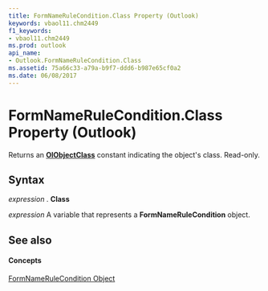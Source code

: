 ```yaml
---
title: FormNameRuleCondition.Class Property (Outlook)
keywords: vbaol11.chm2449
f1_keywords:
- vbaol11.chm2449
ms.prod: outlook
api_name:
- Outlook.FormNameRuleCondition.Class
ms.assetid: 75a66c33-a79a-b9f7-ddd6-b987e65cf0a2
ms.date: 06/08/2017
---
```



# FormNameRuleCondition.Class Property (Outlook)

Returns an  **[OlObjectClass](olobjectclass-enumeration-outlook.md)** constant indicating the object's class. Read-only.


## Syntax

 _expression_ . **Class**

 _expression_ A variable that represents a **FormNameRuleCondition** object.


## See also


#### Concepts


[FormNameRuleCondition Object](formnamerulecondition-object-outlook.md)

